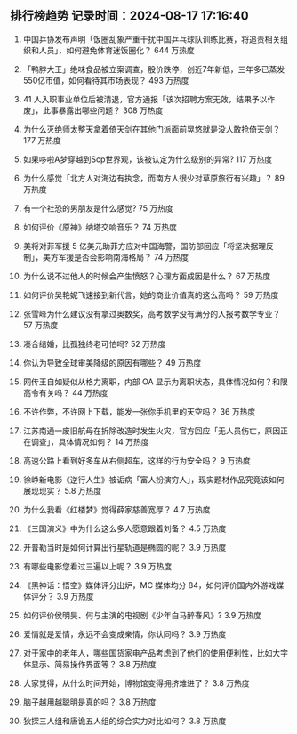 
## 排行榜趋势 记录时间：2024-08-17 17:16:40
  
  1. 中国乒协发布声明「饭圈乱象严重干扰中国乒乓球队训练比赛，将追责相关组织和人员」，如何避免体育迷饭圈化？ 644 万热度
    
  2. 「鸭脖大王」绝味食品被立案调查，股价跌停，创近7年新低，三年多已蒸发550亿市值，如何看待其市场表现？ 493 万热度
    
  3. 41 人入职事业单位后被清退，官方通报「该次招聘方案无效，结果予以作废」，此事暴露出哪些问题？ 308 万热度
    
  4. 为什么灭绝师太整天拿着倚天剑在其他门派面前晃悠就是没人敢抢倚天剑？ 177 万热度
    
  5. 如果哆啦A梦穿越到Scp世界观，该被认定为什么级别的异常? 117 万热度
    
  6. 为什么感觉「北方人对海边有执念，而南方人很少对草原旅行有兴趣」？ 89 万热度
    
  7. 有一个社恐的男朋友是什么感觉? 75 万热度
    
  8. 如何评价《原神》纳塔交响音乐？ 74 万热度
    
  9. 美将对菲军援 5 亿美元助菲方应对中国海警，国防部回应「将坚决据理反制」，美方军援是否会影响南海格局？ 74 万热度
    
  10. 为什么说不过他人的时候会产生愤怒？心理方面成因是什么？ 67 万热度
    
  11. 如何评价吴艳妮飞速接到新代言，她的商业价值真的这么高吗？ 59 万热度
    
  12. 张雪峰为什么建议没有拿过奥数奖，高考数学没有满分的人报考数学专业？ 57 万热度
    
  13. 凑合结婚，比孤独终老可怕吗? 52 万热度
    
  14. 你认为导致全球审美降级的原因有哪些？ 49 万热度
    
  15. 网传王自如疑似从格力离职，内部 OA 显示为离职状态，具体情况如何？和限高令有关吗？ 44 万热度
    
  16. 不许作弊，不许网上下载，能发一张你手机里的天空吗？ 36 万热度
    
  17. 江苏南通一废旧航母在拆除改造时发生火灾，官方回应「无人员伤亡，原因正在调查」，具体情况如何？ 14 万热度
    
  18. 高速公路上看到好多车从右侧超车，这样的行为安全吗？ 9 万热度
    
  19. 徐峥新电影《逆行人生》被诟病「富人扮演穷人」，现实题材作品究竟该如何展现现实？ 5.8 万热度
    
  20. 为什么我看《红楼梦》觉得薛家慈善宽厚？ 4.7 万热度
    
  21. 《三国演义》中为什么这么多人愿意跟着刘备？ 4.5 万热度
    
  22. 开普勒当时是如何计算出行星轨道是椭圆的呢？ 3.9 万热度
    
  23. 有哪些电影您看过三遍以上呢？ 3.9 万热度
    
  24. 《黑神话：悟空》媒体评分出炉，MC 媒体均分 84，如何评价国内外游戏媒体评分？ 3.9 万热度
    
  25. 如何评价侯明昊、何与主演的电视剧《少年白马醉春风》? 3.9 万热度
    
  26. 爱情就是爱情，永远不会变成亲情，你认同吗？ 3.9 万热度
    
  27. 对于家中的老年人，哪些国货家电产品考虑到了他们的使用便利性，比如大字体显示、简易操作界面等？ 3.8 万热度
    
  28. ​​​大家觉得，从什么时间开始，博物馆变得拥挤难进了？ 3.8 万热度
    
  29. 脑子越用越聪明是真的吗？ 3.8 万热度
    
  30. 狄探三人组和唐诡五人组的综合实力对比如何？ 3.8 万热度
    